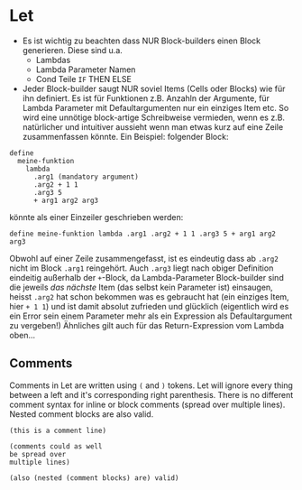 # Let

- Es ist wichtig zu beachten dass NUR Block-builders einen Block generieren. Diese sind u.a.
  - Lambdas
  - Lambda Parameter Namen
  - Cond Teile `IF` THEN ELSE
- Jeder Block-builder saugt NUR soviel Items (Cells oder Blocks) wie für ihn definiert. Es ist für Funktionen z.B. Anzahln der Argumente, für Lambda Parameter mit Defaultargumenten nur ein einziges Item etc. So wird eine unnötige block-artige Schreibweise vermieden, wenn es z.B. natürlicher und intuitiver aussieht wenn man etwas kurz auf eine Zeile zusammenfassen könnte. Ein Beispiel:
folgender Block:
```
define
  meine-funktion
    lambda
      .arg1 (mandatory argument)
      .arg2 + 1 1
      .arg3 5
      + arg1 arg2 arg3
```

könnte als einer Einzeiler geschrieben werden:

```
define meine-funktion lambda .arg1 .arg2 + 1 1 .arg3 5 + arg1 arg2 arg3
```
Obwohl auf einer Zeile zusammengefasst, ist es eindeutig dass ab `.arg2` nicht im Block `.arg1` reingehört. Auch `.arg3` liegt nach obiger Definition eindeitig außerhalb der `+`-Block, da Lambda-Parameter Block-builder sind die jeweils *das nächste* Item (das selbst kein Parameter ist) einsaugen, heisst `.arg2` hat schon bekommen was es gebraucht hat (ein einziges Item, hier `+ 1 1`) und ist damit absolut zufrieden und glücklich (eigentlich wird es ein Error sein einem Parameter mehr als ein Expression als Defaultargument zu vergeben!) Ähnliches gilt auch für das Return-Expression vom Lambda oben... 

## Comments
Comments in Let are written using `(` and `)` tokens. Let will ignore
every thing between a left and it's corresponding right
parenthesis. There is no different comment syntax for inline or block
comments (spread over multiple lines).  Nested comment blocks are also
valid.

```
(this is a comment line)

(comments could as well 
be spread over 
multiple lines)

(also (nested (comment blocks) are) valid)
```
